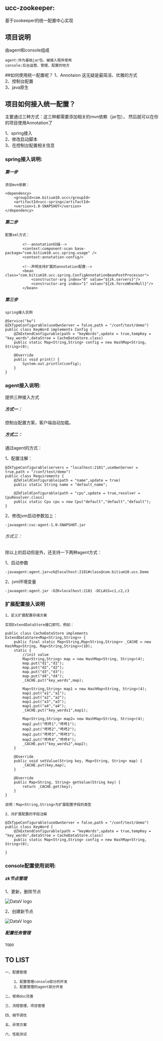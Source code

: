 ## ucc-zookeeper:
基于zookeeper的统一配置中心实现

## 项目说明
由agent和console组成

    agent:作为基础jar包，被接入程序使用
    console:后台运营、管理、配置的地方

##如何使用统一配置呢？
   1、Annotaion 这无疑是最简洁、优雅的方式        
   2、控制台配置      
   3、java原生    
   
## 项目如何接入统一配置？
   主要通过三种方式：这三种都需要添加相关的mvn依赖（jar包），
   然后就可以在你的项目使用Annotation了
   
   1、spring接入   
   2、修改启动脚本   
   3、在控制台配置相关信息   
       
### spring接入说明:
##### 第一步
    
    添加mvn依赖：
    
    <dependency>
        <groupId>com.bitium10.ucc</groupId>
        <artifactId>ucc-spring</artifactId>
        <version>1.0-SNAPSHOT</version>
    </dependency>
    
##### 第二步
    
    配置xml方式：
    
            <!--annotation扫描-->
            <context:component-scan base-package="com.bitium10.ucc.spring.usage" />
            <context:annotation-config/>
        
            <!--声明支持扩展的annotation配置-->
            <bean class="com.bitium10.ucc.spring.ConfigAnnotationBeanPostProcessor">
                <constructor-arg index="0" value="${zk.servers}"/>
                <constructor-arg index="1" value="${zk.forceWhenNull}"/>
            </bean>
    
##### 第三步
    spring接入实例   
    
    @Service("kw")
    @ZkTypeConfigurable(useOwnServer = false,path = "/conf/test/demo")
    public class KeyWord implements Config {
        @ZkExtendConfigurable(path = "keyWords",update = true,tempKey = "key_words",dataStroe = CacheDataStore.class)
        public static Map<String,String> config = new HashMap<String, String>(0);
    
        @Override
        public void print() {
            System.out.println(config);
        }
    }



### agent接入说明:
提供三种接入方式

##### 方式一：
控制台配置方案，客户端自动加载。


##### 方式二：
通过agent的方式：

1、配置注解：

    @ZkTypeConfigurable(servers = "localhost:2181",useOwnServer = true,path = "/conf/test/demo")
    public class Requirements {
        @ZkFieldConfigurable(path = "name",update = true)
        public static String name = "default_name";
    
        @ZkFieldConfigurable(path = "cpu",update = true,resolver = CpuResolver.class)
        public static Cpu cpu = new Cpu("default","default","default");
    }
2、修改jvm启动参数加上：    

    -javaagent:cuc-agent-1.0-SNAPSHOT.jar 


###### 方式三：
除以上的启动但是外，还支持一下两种agent方式：

1、启动参数
    
    -javaagent:agent.jar=zk@localhost:2181#class@com.bitium10.ucc.Demo
    
2、jvm环境变量

    -javaagent:agent.jar -DZK=localhost:2181 -DCLASS=c1,c2,c3

### 扩展配置接入说明
    1、定义扩展配置存储方案
    
    实现ExtendDataStore接口即可。例如：
    
    public class CacheDataStore implements ExtendDataStore<Map<String,String>> {
        public final static Map<String,Map<String,String>> _CACHE = new HashMap<String, Map<String,String>>(10);
        static {
            //init value
            Map<String,String> map = new HashMap<String, String>(4);
            map.put("d1","d1");
            map.put("d2","d2");
            map.put("d3","d3");
            map.put("d4","d4");
            _CACHE.put("key_words",map);
    
            Map<String,String> map1 = new HashMap<String, String>(4);
            map1.put("a1","a1");
            map1.put("a2","a2");
            map1.put("a3","a3");
            map1.put("a4","a4");
            _CACHE.put("key_words1",map1);
    
            Map<String,String> map2= new HashMap<String, String>(4);
            map2.put("咚咚1","咚咚1");
            map2.put("咚咚2","咚咚2");
            map2.put("咚咚3","咚咚3");
            map2.put("咚咚4","咚咚4");
            _CACHE.put("key_words2",map2);
        }
    
        @Override
        public void setValue(String key, Map<String, String> map) {
            _CACHE.put(key,map);
        }
    
        @Override
        public Map<String, String> getValue(String key) {
            return _CACHE.get(key);
        }
    }
    
    说明：Map<String,String>为扩展配置字段的类型
    
    2、对扩展配置的字段注解
    
    @ZkTypeConfigurable(useOwnServer = false,path = "/conf/test/demo")
    public class KeyWord {
        @ZkExtendConfigurable(path = "keyWords",update = true,tempKey = "key_words",dataStroe = CacheDataStore.class)
        public static Map<String,String> config = new HashMap<String, String>(0);
    
    }
    
### console配置使用说明:

##### zk节点管理
    
1、更新，删除节点
    
![DataV logo](https://github.com/cncduLee/zk-ucc/blob/master/doc/zk-update.gif)

2、创建新节点
    
![DataV logo](https://github.com/cncduLee/zk-ucc/blob/master/doc/zk-create.gif)

##### 配置任务管理

    TODO
    
## TO LIST
    
    一、配置管理
    
        1、配置管理console部分的开发
        2、配置管理的agent部分开发
            
    二、使用doc完善
        
    三、流程管理，项目管理
    
    四、细节调优
    
    五、异常方案
    
    六、性能测试
        
  